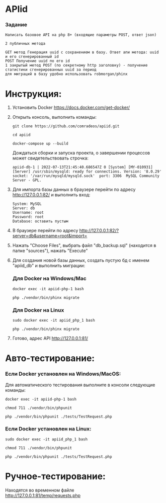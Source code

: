 # APIid
### Задание
```
Написать базовое API на php 8+ (входящие параметры POST, ответ json)

2 публичных метода

GET метод Генерация uuid с сохранением в базу. Ответ апи метода: uuid и его сгенерированный id
POST Получение uuid по его id
1 закрытый метод POST (по секретному http заголовку) - получение статистики сгенерированных uuid за период
для миграций в базу удобно использовать robmorgan/phinx
```

# Инструкция:
1. Установить Docker https://docs.docker.com/get-docker/
2. Открыть консоль, выполнить команды:  
   ```
   git clone https://github.com/comradeos/apiid.git
   ```
   
   ```
   cd apiid
   ```
   
   ```
   docker-compose up --build    
   ```
   
   Дождаться сборки и запуска проекта, о завершении процессов может свидетельствовать строчка:  
   
   ```
   apiid-db-1 | 2022-07-13T21:45:40.686547Z 0 [System] [MY-010931] [Server] /usr/sbin/mysqld: ready for connections. Version: '8.0.29'  socket: '/var/run/mysqld/mysqld.sock'  port: 3306  MySQL Community Server - GPL.
   ``` 

4. Для импорта базы данных в браузере перейти по адресу http://127.0.0.1:82/ и выполнить вход:  
   ```
   System: MySQL  
   Server: db  
   Username: root  
   Password: root  
   Database: оставить пустым  
   ```
5. В браузере перейти по адресу http://127.0.0.1:82/?server=db&username=root&import=
6. Нажать "Choose Files", выбрать файл "db_backup.sql" (находится в папке "sources"), нажать "Execute"
7. Для создания новой базы данных, создать пустую бд с именем "apiid_db" и выполнить миграции:
   ### Для Docker на Windows/Mac  
   ```
   docker exec -it apiid-php-1 bash
   ```
   ```
   php ./vendor/bin/phinx migrate
   ```
   ### Для Docker на Linux
   ```
   sudo docker exec -it apiid_php_1 bash
   ```
   ```
   php ./vendor/bin/phinx migrate
   ```

8. Готово, адрес API http://127.0.0.1:81/

# Авто-тестирование:
### Если Docker установлен на Windows/MacOS:
Для автоматического тестирования выполните в консоли следующие команды:
```
docker exec -it apiid-php-1 bash
```
```
chmod 711 ./vendor/bin/phpunit
```
```
php ./vendor/bin/phpunit ./tests/TestRequest.php
```
### Если Docker установлен на Linux:
```
sudo docker exec -it apiid_php_1 bash
```
```
chmod 711 ./vendor/bin/phpunit
```
```
php ./vendor/bin/phpunit ./tests/TestRequest.php
```
# Ручное-тестирование:
Находятся во временном файле  
http://127.0.0.1:81/temp/requests.php





